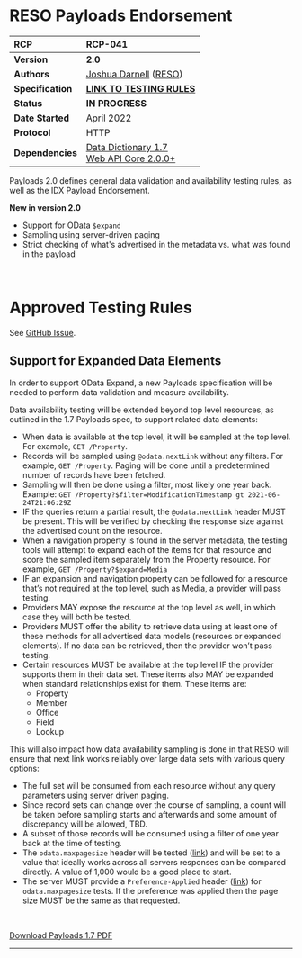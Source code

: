 # RESO Payloads Endorsement

| **RCP** | RCP-041 |
| :-- | :-- |
| **Version** | **2.0** |
| **Authors** | [Joshua Darnell](https://github.com/darnjo) ([RESO](mailto:josh@reso.org)) |
| **Specification** | [**LINK TO TESTING RULES**](https://github.com/RESOStandards/reso-transport-specifications/issues/23) |
| **Status** | **IN PROGRESS** |
| **Date Started** | April 2022 |
| **Protocol** | HTTP |
| **Dependencies** | [Data Dictionary 1.7](./data-dictionary.md)<br />[Web API Core 2.0.0+](./web-api-core.md) |

Payloads 2.0 defines general data validation and availability testing rules, as well as the IDX Payload Endorsement.

**New in version 2.0**
* Support for OData `$expand`
* Sampling using server-driven paging
* Strict checking of what's advertised in the metadata vs. what was found in the payload

<br />

# Approved Testing Rules
See [GitHub Issue](https://github.com/RESOStandards/transport/issues/23).

## Support for Expanded Data Elements

In order to support OData Expand, a new Payloads specification will be needed to perform data validation and measure availability.

Data availability testing will be extended beyond top level resources, as outlined in the 1.7 Payloads spec, to support related data elements:

* When data is available at the top level, it will be sampled at the top level. For example, `GET /Property`.
* Records will be sampled using `@odata.nextLink` without any filters. For example, `GET /Property`. Paging will be done until a predetermined number of records have been fetched. 
* Sampling will then be done using a filter, most likely one year back. Example: `GET /Property?$filter=ModificationTimestamp gt 2021-06-24T21:06:29Z`
* IF the queries return a partial result, the `@odata.nextLink` header MUST be present. This will be verified by checking the response size against the advertised count on the resource. 
* When a navigation property is found in the server metadata, the testing tools will attempt to expand each of the items for that resource and score the sampled item separately from the Property resource. For example, `GET /Property?$expand=Media`
* IF an expansion and navigation property can be followed for a resource that’s not required at the top level, such as Media, a provider will pass testing.
* Providers MAY expose the resource at the top level as well, in which case they will both be tested.
* Providers MUST offer the ability to retrieve data using at least one of these methods for all advertised data models (resources or expanded elements). If no data can be retrieved, then the provider won’t pass testing.
* Certain resources MUST be available at the top level IF the provider supports them in their data set. These items also MAY be expanded when standard relationships exist for them. These items are: 
  * Property
  * Member
  * Office
  * Field
  * Lookup

This will also impact how data availability sampling is done in that RESO will ensure that next link works reliably over large data sets with various query options:
* The full set will be consumed from each resource without any query parameters using server driven paging.
* Since record sets can change over the course of sampling, a count will be taken before sampling starts and afterwards and some amount of discrepancy will be allowed, TBD.
* A subset of those records will be consumed using a filter of one year back at the time of testing.
* The `odata.maxpagesize` header will be tested ([link](https://docs.oasis-open.org/odata/odata/v4.0/os/part1-protocol/odata-v4.0-os-part1-protocol.html#_Toc372793629)) and will be set to a value that ideally works across all servers responses can be compared directly. A value of 1,000 would be a good place to start. 
* The server MUST provide a `Preference-Applied` header ([link](https://docs.oasis-open.org/odata/odata/v4.0/os/part1-protocol/odata-v4.0-os-part1-protocol.html#_Toc372793629)) for `odata.maxpagesize` tests. If the preference was applied then the page size MUST be the same as that requested. 

<br />

[Download Payloads 1.7 PDF](https://github.com/RESOStandards/reso-transport-specifications/files/8412711/RESO.Payloads.Testing.Specification.-.GitHub.pdf)


---

<br />
